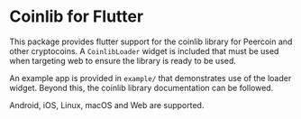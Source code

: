 # Coinlib for Flutter

This package provides flutter support for the coinlib library for Peercoin and
other cryptocoins. A `CoinlibLoader` widget is included that must be used when
targeting web to ensure the library is ready to be used.

An example app is provided in `example/` that demonstrates use of the loader
widget. Beyond this, the coinlib library documentation can be followed.

Android, iOS, Linux, macOS and Web are supported.
